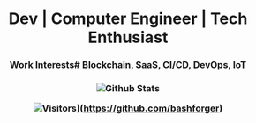 <div align="center">
  
  <h1> Dev | Computer Engineer | Tech Enthusiast </h1>
  
  <h3>Work Interests# Blockchain, SaaS, CI/CD, DevOps, IoT<h3>  

![Github Stats](https://github-readme-stats.vercel.app/api?username=bashforger&theme=default&show_icons=true&count_private=true)

![Visitors](https://visitor-badge.glitch.me/badge?page_id=page.id)](https://github.com/bashforger)

</div>

